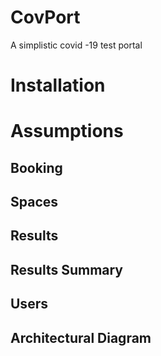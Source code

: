 # CovPort
A simplistic covid -19 test portal

# Installation



# Assumptions 

## Booking
## Spaces
## Results
## Results Summary
## Users

## Architectural Diagram
